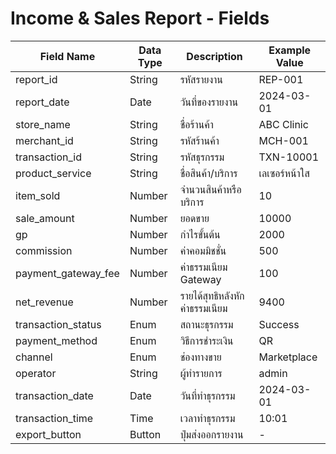 # Income & Sales Report - Fields

| Field Name         | Data Type | Description                   | Example Value       |
|--------------------|-----------|-------------------------------|---------------------|
| report_id          | String    | รหัสรายงาน                   | REP-001             |
| report_date        | Date      | วันที่ของรายงาน               | 2024-03-01          |
| store_name         | String    | ชื่อร้านค้า                   | ABC Clinic          |
| merchant_id        | String    | รหัสร้านค้า                   | MCH-001             |
| transaction_id     | String    | รหัสธุรกรรม                   | TXN-10001           |
| product_service    | String    | ชื่อสินค้า/บริการ             | เลเซอร์หน้าใส      |
| item_sold          | Number    | จำนวนสินค้าหรือบริการ         | 10                  |
| sale_amount        | Number    | ยอดขาย                        | 10000               |
| gp                 | Number    | กำไรขั้นต้น                   | 2000                |
| commission         | Number    | ค่าคอมมิชชั่น                 | 500                 |
| payment_gateway_fee| Number    | ค่าธรรมเนียม Gateway          | 100                 |
| net_revenue        | Number    | รายได้สุทธิหลังหักค่าธรรมเนียม| 9400                |
| transaction_status | Enum      | สถานะธุรกรรม                  | Success             |
| payment_method     | Enum      | วิธีการชำระเงิน               | QR                  |
| channel            | Enum      | ช่องทางขาย                    | Marketplace         |
| operator           | String    | ผู้ทำรายการ                    | admin               |
| transaction_date   | Date      | วันที่ทำธุรกรรม                | 2024-03-01          |
| transaction_time   | Time      | เวลาทำธุรกรรม                  | 10:01               |
| export_button      | Button    | ปุ่มส่งออกรายงาน               | -                   |
